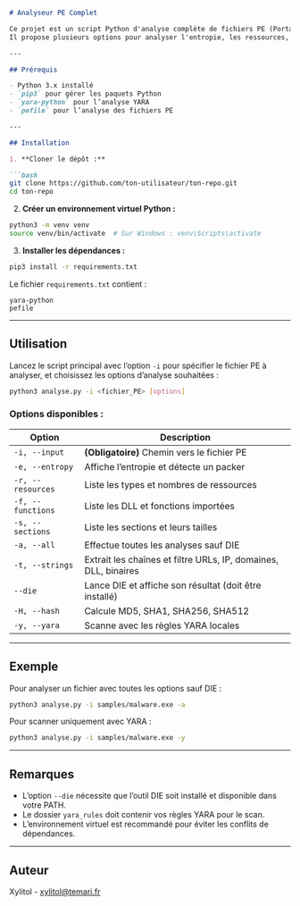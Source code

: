````markdown
# Analyseur PE Complet

Ce projet est un script Python d'analyse complète de fichiers PE (Portable Executable) sous Windows.  
Il propose plusieurs options pour analyser l'entropie, les ressources, les imports, les sections, les chaînes, les hashs et scanner avec des règles YARA.

---

## Prérequis

- Python 3.x installé
- `pip3` pour gérer les paquets Python
- `yara-python` pour l’analyse YARA
- `pefile` pour l’analyse des fichiers PE

---

## Installation

1. **Cloner le dépôt :**

```bash
git clone https://github.com/ton-utilisateur/ton-repo.git
cd ton-repo
````

2. **Créer un environnement virtuel Python :**

```bash
python3 -m venv venv
source venv/bin/activate  # Sur Windows : venv\Scripts\activate
```

3. **Installer les dépendances :**

```bash
pip3 install -r requirements.txt
```

Le fichier `requirements.txt` contient :

```
yara-python
pefile
```

---

## Utilisation

Lancez le script principal avec l’option `-i` pour spécifier le fichier PE à analyser, et choisissez les options d’analyse souhaitées :

```bash
python3 analyse.py -i <fichier_PE> [options]
```

### Options disponibles :

| Option            | Description                                                     |
| ----------------- | --------------------------------------------------------------- |
| `-i, --input`     | **(Obligatoire)** Chemin vers le fichier PE                     |
| `-e, --entropy`   | Affiche l’entropie et détecte un packer                         |
| `-r, --resources` | Liste les types et nombres de ressources                        |
| `-f, --functions` | Liste les DLL et fonctions importées                            |
| `-s, --sections`  | Liste les sections et leurs tailles                             |
| `-a, --all`       | Effectue toutes les analyses sauf DIE                           |
| `-t, --strings`   | Extrait les chaînes et filtre URLs, IP, domaines, DLL, binaires |
| `--die`           | Lance DIE et affiche son résultat (doit être installé)          |
| `-H, --hash`      | Calcule MD5, SHA1, SHA256, SHA512                               |
| `-y, --yara`      | Scanne avec les règles YARA locales                             |

---

## Exemple

Pour analyser un fichier avec toutes les options sauf DIE :

```bash
python3 analyse.py -i samples/malware.exe -a
```

Pour scanner uniquement avec YARA :

```bash
python3 analyse.py -i samples/malware.exe -y
```

---

## Remarques

* L’option `--die` nécessite que l’outil DIE soit installé et disponible dans votre PATH.
* Le dossier `yara_rules` doit contenir vos règles YARA pour le scan.
* L’environnement virtuel est recommandé pour éviter les conflits de dépendances.

---


## Auteur

Xylitol - [xylitol@temari.fr](mailto:xylitol@temari.fr)
